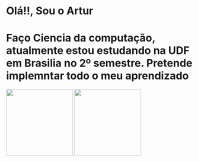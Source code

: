 # Olá!!, Sou o Artur
<h1>Faço Ciencia da computação, atualmente estou estudando na UDF em Brasilia no 2º semestre. Pretende implemntar todo o meu aprendizado  </h1>
<div>
  <img height="180cm" src="https://github-readme-stats.vercel.app/api?username=ArturNunes-cmd&show_icons=true&theme=blue_navy">
  <img height= "180cm" src="https://github-readme-stats.vercel.app/api/top-langs/?username=ArturNunes-cmd&layout=compact&theme=blue_navy">  
</div>
